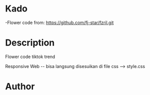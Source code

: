 
# Kado
-Flower code from: https://github.com/fj-star/fzril.git


# Description
Flower code tiktok trend 

Responsive Web -- bisa langsung disesuikan di file css --> style.css

# Author



